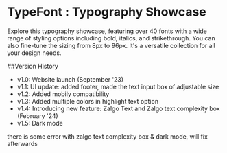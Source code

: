 # TypeFont : Typography Showcase

Explore this typography showcase, featuring over 40 fonts with a wide range of styling options including bold, italics, and strikethrough. You can also fine-tune the sizing from 8px to 96px. It's a versatile collection for all your design needs.


##Version History
- v1.0: Website launch (September '23)
- v1.1: UI update: added footer, made the text input box of adjustable size
- v1.2: Added mobily compatibility
- v1.3: Added multiple colors in highlight text option
- v1.4: Introducing new feature: Zalgo Text and Zalgo text complexity box (February '24)
- v1.5: Dark mode

there is some error with zalgo text complexity box & dark mode, will fix afterwards
